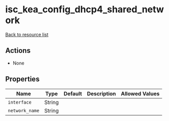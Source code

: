# isc_kea_config_dhcp4_shared_network

[Back to resource list](../README.md#resources)

## Actions

- None

## Properties

| Name           | Type   | Default | Description | Allowed Values |
| -------------- | ------ | ------- | ----------- | -------------- |
| `interface`    | String |         |             |                |
| `network_name` | String |         |             |                |
